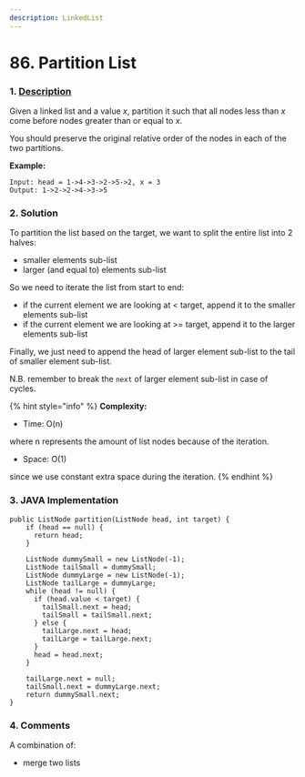 ```yaml
---
description: LinkedList
---
```


# 86. Partition List

### 1. [Description](https://leetcode.com/problems/partition-list/)

Given a linked list and a value _x_, partition it such that all nodes less than _x_ come before nodes greater than or equal to _x_.

You should preserve the original relative order of the nodes in each of the two partitions.

**Example:**

```text
Input: head = 1->4->3->2->5->2, x = 3
Output: 1->2->2->4->3->5
```

### 

### 2. Solution

To partition the list based on the target, we want to split the entire list into 2 halves:

* smaller elements sub-list
* larger \(and equal to\) elements sub-list

So we need to iterate the list from start to end:

* if the current element we are looking at &lt; target, append it to the smaller elements sub-list
* if the current element we are looking at &gt;= target, append it to the larger elements sub-list

Finally, we just need to append the head of larger element sub-list to the tail of smaller element sub-list.

N.B. remember to break the `next` of larger element sub-list in case of cycles.

{% hint style="info" %}
**Complexity:**

* Time: O\(n\)  

where n represents the amount of list nodes because of the iteration.

* Space: O\(1\) 

since we use constant extra space during the iteration.
{% endhint %}

### 

### 3. JAVA Implementation

```text
public ListNode partition(ListNode head, int target) {
    if (head == null) {
      return head;
    }

    ListNode dummySmall = new ListNode(-1);
    ListNode tailSmall = dummySmall;
    ListNode dummyLarge = new ListNode(-1);
    ListNode tailLarge = dummyLarge;
    while (head != null) {
      if (head.value < target) {
        tailSmall.next = head;
        tailSmall = tailSmall.next;
      } else {
        tailLarge.next = head;
        tailLarge = tailLarge.next;
      }
      head = head.next;
    }

    tailLarge.next = null;
    tailSmall.next = dummyLarge.next;
    return dummySmall.next;
}
```

### 

### 4. Comments

A combination of:

* merge two lists

